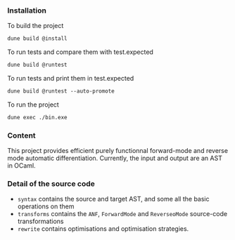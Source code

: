 ### Installation

To build the project
```ocaml
dune build @install
```

To run tests and compare them with test.expected
```ocaml
dune build @runtest
```

To run tests and print them in test.expected
```ocaml
dune build @runtest --auto-promote
```

To run the project
```ocaml
dune exec ./bin.exe 
```

### Content

This project provides efficient purely functionnal forward-mode and reverse mode automatic differentiation.
Currently, the input and output are an AST in OCaml.

### Detail of the source code

- `syntax` contains the source and target AST, and some all the basic operations on them
- `transforms` contains the `ANF`, `ForwardMode` and `ReverseoMode` source-code transformations
- `rewrite` contains optimisations and optimisation strategies.